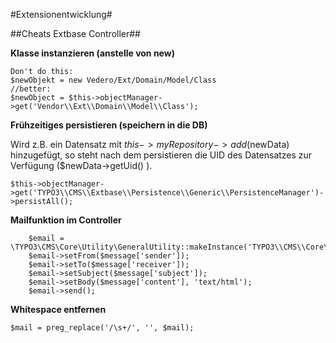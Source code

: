 #Extensionentwicklung#

##Cheats Extbase Controller##

**Klasse instanzieren (anstelle von new)**

    Don't do this:
    $newObjekt = new Vedero/Ext/Domain/Model/Class
    //better:
    $newObject = $this->objectManager->get('Vendor\\Ext\\Domain\\Model\\Class');

**Frühzeitiges persistieren (speichern in die DB)**

Wird z.B. ein Datensatz mit $this->myRepository->add($newData) hinzugefügt, so steht nach dem persistieren die UID des Datensatzes zur Verfügung ($newData->getUid() ).

    $this->objectManager->get('TYPO3\\CMS\\Extbase\\Persistence\\Generic\\PersistenceManager')->persistAll();
    
**Mailfunktion im Controller**
    
        $email = \TYPO3\CMS\Core\Utility\GeneralUtility::makeInstance('TYPO3\\CMS\\Core\\Mail\\MailMessage');
        $email->setFrom($message['sender']);
        $email->setTo($message['receiver']);
        $email->setSubject($message['subject']);
        $email->setBody($message['content'], 'text/html');
        $email->send();
        
        
**Whitespace entfernen**

    $mail = preg_replace('/\s+/', '', $mail);
